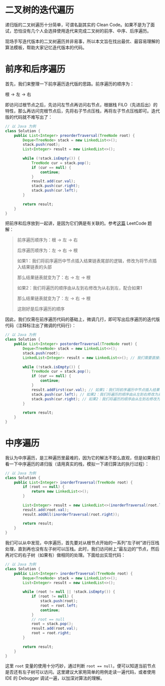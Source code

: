 # 二叉树的迭代遍历

递归版的二叉树遍历十分简单，可谓名副其实的 Clean Code。如果不是为了面试，恐怕没有几个人会选择使用迭代来完成二叉树的前序、中序、后序遍历。

现场手写迭代版本的二叉树遍历并非易事，所以本文旨在找出最优、最容易理解的算法模板，帮助大家记忆迭代版本的代码。

# 前序和后序遍历

首先，我们来整理一下前序遍历迭代版的思路。前序遍历的顺序为：

根 -> 左 -> 右

即访问过根节点之后，先访问左节点再访问右节点，根据栈 FILO（先进后出）的特性，那么再访问完根节点后，先将右子节点压栈，再将左子节点压栈即可。迭代版的代码就不难写出了：

```java
// 以 Java 为例
class Solution {
    public List<Integer> preorderTraversal(TreeNode root) {
        Deque<TreeNode> stack = new LinkedList<>();
        stack.push(root);
        List<Integer> result = new LinkedList<>();
        
        while (!stack.isEmpty()) {
            TreeNode cur = stack.pop();
            if (cur == null) {
                continue;
            }
            result.add(cur.val);
            stack.push(cur.right);
            stack.push(cur.left);
        }
        
        return result;
    }
}
```

把前序和后序放到一起讲，是因为它们俩是有关联的。参考[这篇](https://leetcode-cn.com/problems/binary-tree-postorder-traversal/solution/die-dai-jie-fa-shi-jian-fu-za-du-onkong-jian-fu-za/) LeetCode 题解：

> 前序遍历顺序为：根 -> 左 -> 右
> 
> 后序遍历顺序为：左 -> 右 -> 根
> 
> 如果1：我们将前序遍历中节点插入结果链表尾部的逻辑，修改为将节点插入结果链表的头部
> 
> 那么结果链表就变为了：右 -> 左 -> 根
> 
> 如果2：我们将遍历的顺序由从左到右修改为从右到左，配合如果1
> 
> 那么结果链表就变为了：左 -> 右 -> 根
> 
> 这刚好是后序遍历的顺序

因此，我们仅需在前序遍历代码的基础上，微调几行，即可写出后序遍历的迭代版代码（注释标注出了微调的代码行）：

```java
// 以 Java 为例
class Solution {
    public List<Integer> postorderTraversal(TreeNode root) {
        Deque<TreeNode> stack = new LinkedList<>();
        stack.push(root);
        LinkedList<Integer> result = new LinkedList<>(); // 我们需要直接使用 LinkeList，为的是它的 addFirst 方法
        
        while (!stack.isEmpty()) {
            TreeNode cur = stack.pop();
            if (cur == null) {
                continue;
            }
            result.addFirst(cur.val); // 如果1：我们将前序遍历中节点插入结果链表尾部的逻辑，修改为将节点插入结果链表的头部
            stack.push(cur.left); // 如果2：我们将遍历的顺序由从左到右修改为从右到左，配合如果1
            stack.push(cur.right); // 如果2：我们将遍历的顺序由从左到右修改为从右到左，配合如果1
        }
        
        return result;
    }
}
```

# 中序遍历

我认为中序遍历，是三种遍历里最难的，因为它的解法不那么直观，但是如果我们看一下中序遍历的递归版（请用真实的栈，模拟一下递归算法的执行过程）：

```java
// 以 Java 为例
class Solution {
    public List<Integer> inorderTraversal(TreeNode root) {
        if (root == null) {
            return new LinkedList<>();
        }
        
        List<Integer> result = new LinkedList<>(inorderTraversal(root.left));
        result.add(root.val);
        result.addAll(inorderTraversal(root.right));
        
        return result;
    }
}
```

我们可以从中发现，中序遍历，首先要对从根节点开始的一系列“左子树”进行压栈处理，直到再也没有左子树可以压栈。此时，我们访问树上“最左边的”节点，然后再对它的右子树（如果有）做相同的处理。下面给出实现代码：

```java
// 以 Java 为例
class Solution {
    public List<Integer> inorderTraversal(TreeNode root) {
        Deque<TreeNode> stack = new LinkedList<>();
        List<Integer> result = new LinkedList<>();
        
        while (root != null || !stack.isEmpty()) {
            if (root != null) {
                stack.push(root);
                root = root.left;
                continue;
            }
            // root == null
            root = stack.pop();
            result.add(root.val);
            root = root.right;
        }
        
        return result;
    }
}
```

这里 `root` 变量的使用十分巧妙，通过判断 `root == null`，便可以知道当前节点是否还有左子树可以访问。这里建议大家用简单的用例走读一遍代码，或者使用 IDE 的 Debugger 调试一遍，以加深对算法的理解。


